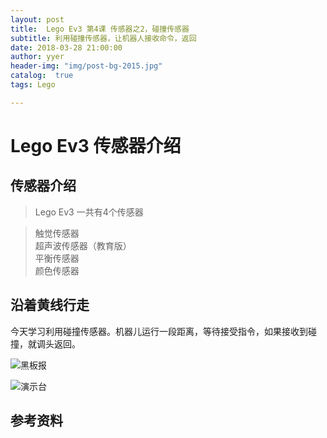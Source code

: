 ```yaml
---
layout: post
title:  Lego Ev3 第4课 传感器之2，碰撞传感器
subtitle: 利用碰撞传感器，让机器人接收命令，返回
date: 2018-03-28 21:00:00
author: yyer
header-img: "img/post-bg-2015.jpg"
catalog:  true
tags: Lego

---
```


# Lego Ev3 传感器介绍
## 传感器介绍
>Lego Ev3 一共有4个传感器

>触觉传感器  
>超声波传感器（教育版）  
>平衡传感器  
>颜色传感器

## 沿着黄线行走

今天学习利用碰撞传感器。机器儿运行一段距离，等待接受指令，如果接收到碰撞，就调头返回。

![黑板报](https://yyer.github.io/img/lego-ev3-20180328-1.jpg)


![演示台](https://yyer.github.io/img/lego-ev3-20180328-2.jpg)


## 参考资料

